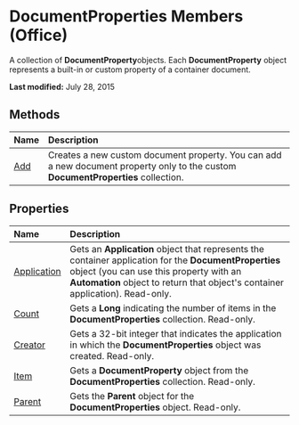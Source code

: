 
# DocumentProperties Members (Office)
A collection of  **DocumentProperty**objects. Each  **DocumentProperty** object represents a built-in or custom property of a container document.

 **Last modified:** July 28, 2015


## Methods



|**Name**|**Description**|
|:-----|:-----|
| [Add](80738562-8b0b-33f1-3dfa-0d66b1844ef7.md)|Creates a new custom document property. You can add a new document property only to the custom  **DocumentProperties** collection.|

## Properties



|**Name**|**Description**|
|:-----|:-----|
| [Application](b91998a4-f933-d584-8293-e63ad82447e2.md)|Gets an  **Application** object that represents the container application for the **DocumentProperties** object (you can use this property with an **Automation** object to return that object's container application). Read-only.|
| [Count](8f4367bd-d30a-ba45-3ec2-3c5b94ede4d8.md)|Gets a  **Long** indicating the number of items in the **DocumentProperties** collection. Read-only.|
| [Creator](47ba7f73-b72e-2990-d35d-cd73b08b91cd.md)|Gets a 32-bit integer that indicates the application in which the  **DocumentProperties** object was created. Read-only.|
| [Item](33649822-adc5-5efd-7e05-87735b30b19f.md)|Gets a  **DocumentProperty** object from the **DocumentProperties** collection. Read-only.|
| [Parent](e1239ffa-b89e-e78f-4009-d576c473d477.md)|Gets the  **Parent** object for the **DocumentProperties** object. Read-only.|
